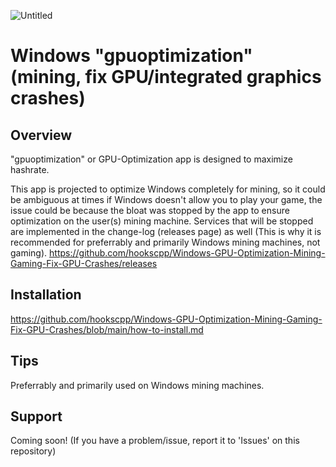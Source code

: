 ![Untitled](https://user-images.githubusercontent.com/50957801/176052935-08928976-c4be-46bb-8aca-29db615bc498.png)

# Windows "gpuoptimization" (mining, fix GPU/integrated graphics crashes)

## Overview

"gpuoptimization" or GPU-Optimization app is designed to maximize hashrate.

This app is projected to optimize Windows completely for mining, so it could be ambiguous at times if Windows doesn't allow you to play your game, the issue could be because the bloat was stopped by the app to ensure optimization on the user(s) mining machine. Services that will be stopped are implemented in the change-log (releases page) as well (This is why it is recommended for preferrably and primarily Windows mining machines, not gaming). https://github.com/hookscpp/Windows-GPU-Optimization-Mining-Gaming-Fix-GPU-Crashes/releases

## Installation

https://github.com/hookscpp/Windows-GPU-Optimization-Mining-Gaming-Fix-GPU-Crashes/blob/main/how-to-install.md

## Tips

Preferrably and primarily used on Windows mining machines.

## Support
Coming soon! (If you have a problem/issue, report it to 'Issues' on this repository)
